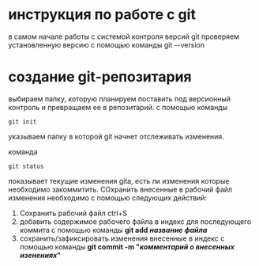 # инструкция по работе с git
в самом начале работы с системой контроля версий git  проверяем установленную версию с помощью команды git --version
# создание git-репозитария
выбираем папку, которую планируем поставить под версионный контроль и превращаем ее в репозитарий.
с помощью команды 

    git init 

указываем папку в которой git начнет отслеживать изменения.

команда 

    git status

показывает текущие изменения gitа, есть ли изменения которые необходимо закоммитить.
СОхранить внесенные в рабочий файл изменения необходимо с помощью следующих действий:
1. Сохранить рабочий файл ctrl+S 
2. добавить содержимое рабочего файла в индекс для последующего коммита с помощью команды **git add *название файла***  
3. сохранить/зафиксировать изменения внесенные в индекс с помощью команды **git commit -m "*комментарий о внесенных изенениях*"**